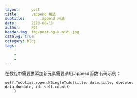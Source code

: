 ```yaml
---  
layout:     post
title:      .append 用法
subtitle:       .append 用法
date:       2020-08-18
author:     POt
header-img: img/post-bg-kuaidi.jpg
catalog: true
category: blog
tags:       
    -   
    -   
    -   
---
```


在数组中需要要添加新元素需要调用.append函数
代码示例：

```func add(data: SingleTodo){
self.Todolist.append(SingleTodo(title: data.title, duedate: data.duedate, id: self.count))
    }
```